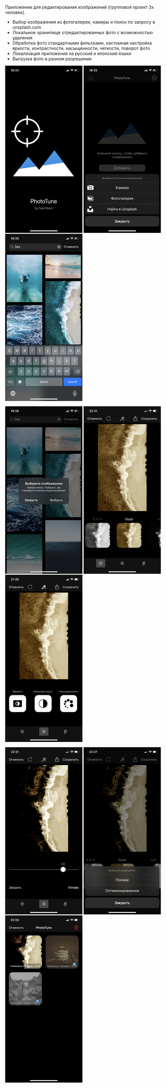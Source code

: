 Приложение для редактирования изображений (групповой проект 3х человек).
* Выбор изображения из фотогалереи, камеры и поиск по запросу в unsplash.com
* Локальное хранилище отредактированных фото с возможностью удаления
* Обработка фото стандартными фильтрами, кастомная настройка яркости, контрастности, насыщенности, четкости, поворот фото
* Локализация приложения на русский и японский языки
* Выгрузка фото в разном разрешении
<p float="left">
  <img src="/Screenshots/IMG_3015.PNG" width="250" />
  <img src="/Screenshots/IMG_3017.PNG" width="250" />
  <img src="/Screenshots/IMG_3018.PNG" width="250" /> 
 </p>
 <p float="left">
  <img src="/Screenshots/IMG_3019.PNG" width="250" />
  <img src="/Screenshots/IMG_3027.PNG" width="250" />
  <img src="/Screenshots/IMG_3025.PNG" width="250" /> 
 </p>
 <p float="left">
  <img src="/Screenshots/IMG_3028.PNG" width="250" />
  <img src="/Screenshots/IMG_3031.PNG" width="250" />
  <img src="/Screenshots/IMG_3030.PNG" width="250" /> 
 </p>

